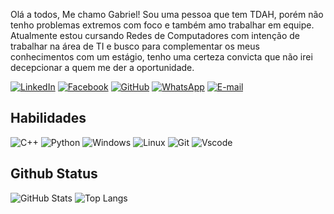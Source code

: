 Olá a todos, Me chamo Gabriel! Sou uma pessoa que tem TDAH, porém não tenho problemas extremos com foco e também amo trabalhar em equipe.
Atualmente estou cursando Redes de Computadores com intenção de trabalhar na área de TI e busco para complementar os meus conhecimentos com um estágio, tenho uma certeza convicta que não irei decepcionar a quem me der a oportunidade.

[![LinkedIn](https://img.shields.io/badge/LinkedIn-0077B5?style=for-the-badge&logo=linkedin&logoColor=white)](https://www.linkedin.com/in/gabriel-da-victoria-ceotto-04a12b17a/)
[![Facebook](https://img.shields.io/badge/Facebook-1877F2?style=for-the-badge&logo=facebook&logoColor=white)](https://www.facebook.com/BielCeotto/)
[![GitHub](https://img.shields.io/badge/GitHub-100000?style=for-the-badge&logo=github&logoColor=white)](https://github.com/Gabriel-Ceotto)
[![WhatsApp](https://img.shields.io/badge/WhatsApp-25D366?style=for-the-badge&logo=whatsapp&logoColor=white)](https://wa.me/55+27+998336837)
[![E-mail](https://img.shields.io/badge/-Email-000?style=for-the-badge&logo=microsoft-outlook&logoColor=007BFF)](mailto:gabrielceotto15@gmail.com)


## Habilidades
![C++](https://img.shields.io/badge/C%2B%2B-00599C?style=for-the-badge&logo=c%2B%2B&logoColor=white)
![Python](https://img.shields.io/badge/python-3670A0?style=for-the-badge&logo=python&logoColor=ffdd54)
![Windows](https://img.shields.io/badge/Windows-000?style=for-the-badge&logo=windows&logoColor=2CA5E0)
![Linux](https://img.shields.io/badge/Linux-000?style=for-the-badge&logo=linux&logoColor=FCC624)
![Git](https://img.shields.io/badge/GIT-E44C30?style=for-the-badge&logo=git&logoColor=white)
![Vscode](https://img.shields.io/badge/Vscode-007ACC?style=for-the-badge&logo=visual-studio-code&logoColor=white)
## Github Status
![GitHub Stats](https://github-readme-stats.vercel.app/api?username=rickinform23&theme=transparent&bg_color=000&border_color=30A3DC&show_icons=true&icon_color=30A3DC&title_color=E94D5F&text_color=FFF&hide_title=true&hide=stars)
![Top Langs](https://github-readme-stats-git-masterrstaa-rickstaa.vercel.app/api/top-langs/?username=rickinform23&layout=compact&bg_color=000&border_color=30A3DC&title_color=E94D5F&text_color=FFF)
